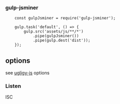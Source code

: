 ### gulp-jsminer

```$xslt
    const gulpJsminer = require('gulp-jsminer');
    
    gulp.task('default', () => {
        gulp.src('assets/js/**/*')
            .pipe(gulpJsminer())
            .pipe(gulp.dest('dist')); 
    });

```
## options
see [ugligy-js](https://www.npmjs.com/package/uglify-js) options

### Listen
ISC